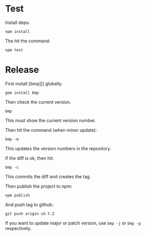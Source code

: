 # Test

Install deps.

    npm install

The hit the command:

    npm test

# Release

First install [bmp][] globally.

    gem install bmp

Then check the current version.

    bmp

This must show the current version number.

Then hit the command (when minor update):

    bmp -m

This updates the version numbers in the repository.

If the diff is ok, then hit:

    bmp -c

This commits the diff and creates the tag.

Then publish the project to npm:

    npm publish

And push tag to github:

    git push origin vX.Y.Z

If you want to update major or patch version, use `bmp -j` or `bmp -p` respectively.
